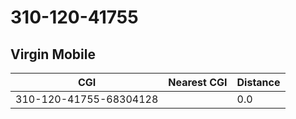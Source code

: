 # 310-120-41755
## Virgin Mobile


| CGI | Nearest CGI | Distance |
|-----|-------------|----------|
| 310-120-41755-68304128 |  | 0.0 |
